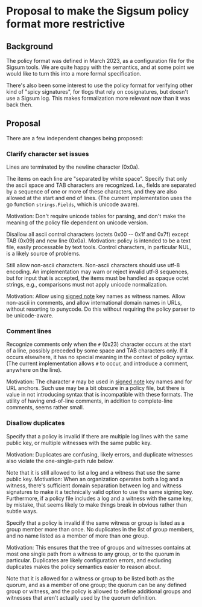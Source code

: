 # Proposal to make the Sigsum policy format more restrictive

## Background

The policy format was defined in March 2023, as a configuration file
for the Sigsum tools. We are quite happy with the semantics, and at
some point we would like to turn this into a more formal
specification.

There's also been some interest to use the policy format for verifying
other kind of "spicy signatures", for tlogs that rely on cosignatures,
but doesn't use a Sigsum log. This makes formalization more relevant
now than it was back then.

## Proposal

There are a few independent changes being proposed:

### Clarify character set issues

Lines are terminated by the newline character (0x0a).

The items on each line are "separated by white space". Specify that
only the ascii space and TAB characters are recognized. I.e., fields
are separated by a sequence of one or more of these characters, and
they are also allowed at the start and end of lines. (The current
implementation uses the go function `strings.Fields`, which is unicode
aware).

Motivation: Don't require unicode tables for parsing, and don't make
the meaning of the policy file dependent on unicode version.

Disallow all ascii control characters (octets 0x00 -- 0x1f and 0x7f)
except TAB (0x09) and new line (0x0a). Motivation: policy is intended
to be a text file, easily processable by text tools. Control
characters, in particular NUL, is a likely source of problems.

Still allow non-ascii characters. Non-ascii characters should use
utf-8 encoding. An implementation may warn or reject invalid utf-8
sequences, but for input that is accepted, the items must be handled
as opaque octet strings, e.g., comparisons must not apply unicode
normalization.

Motivation: Allow using [signed note]() key names as witness names.
Allow non-ascii in comments, and allow international domain names in
URLs, without resorting to punycode. Do this without requiring the
policy parser to be unicode-aware.

[signed note]: https://github.com/C2SP/C2SP/blob/main/signed-note.md

### Comment lines

Recognize comments only when the `#` (0x23) character occurs at the
start of a line, possibly preceded by some space and TAB characters
only. If it occurs elsewhere, it has no special meaning in the context
of policy syntax. (The current implementation allows `#` to occur, and
introduce a comment, anywhere on the line).

Motivation: The character `#` may be used in [signed note]() key names
and for URL anchors. Such use may be a bit obscure in a policy file,
but there is value in not introducing syntax that is incompatible with
these formats. The utility of having end-of-line comments, in addition
to complete-line comments, seems rather small.

### Disallow duplicates

Specify that a policy is invalid if there are multiple log lines with
the same public key, or multiple witnesses with the same public key.

Motivation: Duplicates are confusing, likely errors, and duplicate
witnesses also violate the one-single-path rule below.

Note that it is still allowed to list a log and a witness that use the
same public key. Motivation: When an organization operates both a log
and a witness, there's sufficient domain separation between log and
witness signatures to make it a technically valid option to use the
same signing key. Furthermore, if a policy file includes a log and a
witness with the same key, by mistake, that seems likely to make
things break in obvious rather than subtle ways.

Specify that a policy is invalid if the same witness or group is
listed as a group member more than once. No duplicates in the list of
group members, and no name listed as a member of more than one group.

Motivation: This ensures that the tree of groups and witnesses
contains at most one single path from a witness to any group, or to
the quorum in particular. Duplicates are likely configuration errors,
and excluding duplicates makes the policy semantics easier to reason
about.

Note that it is allowed for a witness or group to be listed both as
the quorum, and as a member of one group; the quorum can be any
defined group or witness, and the policy is allowed to define
additional groups and witnesses that aren't actually used by the
quorum definition.
